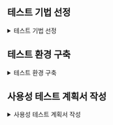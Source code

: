
## 테스트 기법 선정

<details>
<summary> 테스트 기법 선정 </summary>
 
## 휴리스틱 평가

    목적: 디자인 전문가들이 사용성 원칙 또는 휴리스틱 가이드라인에 비추어 평가하려는 대상의 문제점을 발견하고 디자인에 반영하는 방법

    결과물: 평가보고서
    
    절차
    1. 평가계획 수립 및 실행함.
    2. 발견된 이슈 취합, 개선 방향 논의함.
    3. 평가 결과를 정리하여 평가보고서 작성함.

## 페이퍼 프로토타입 평가

    목적: 실제 출시될 제품의 디자인을 미리 경험해 봄으로서 수정 및 보완해야 할 부분을 발견함.

    결과물: 프로토타입
    
    절차
    1. 종이 위에 제품 및 시스템 개략도를 그림.
    2. 페이지에 특정 순서에 따라 번호나 설명을 별도로 붙임.
    3. 사용자, 디자이너들이 실제 형태를 테스트하며 발전시킴.

## 선호도 평가

    목적: 사용자의 감성을 제대로 읽어내기 위해 과학적인 시점에서 객관적으로 해석함.

    결과물: 선호도 평가
   
    내용: 수집되는 자료의 특성에 따라서 적절한 추정법을 적용해야 함
    1. 점수 (Rating)
    2. 순위 (Ordinal Ranking)
    3. 태도-기반 선호도 (Attitude-Based Preference)
    4. 속성-기반 선호도 (Attribute-Based Preference

## 성능 평가

    목적: 개발 마지막 단계에서 각 제품이나 서비스의 테스크들이 지닌 장단점을 파악하기 위해 실행함.

    결과물: 학습성, 효율성, 기억용이성, 오류, 만족도에 대한 평가
    
    내용
    1. 학습성 : 쉽게 학습할 수 있는가
    2. 효율성 : 일단 학습하면 매번 신속하게 사용할 수 있는가
    3. 기억용이성 : 사용한 기능을 능숙하게 다시 수행할 수 있는가
    4. 오류 : 오류가 적고, 사용자가 쉽게 상황을 극복할 수 있는가
    5. 만족도 : 사용하는 것이 즐겁고 만족스러운가

-------------------

## 사용성 테스트의 목적과 필요성, 중요성

#### 일반 사용자를 대상으로 구현된 UI를 사용해 보도록 하면서 사용성에서의 문제점을 도출해 내는 방식으로 배포 전에 최종적으로 검증하는 중요한 절차이다.

     1. 시각적으로 명확하게 확인할 수 있고, 구별될 수 있도록 구현되어 있는지 확인
     2. 사용자의 행동을 원하는 방향으로 자연스럽게 유도할 수 있도록 구현되어 있는지 확인
     3. 사용자가 의도한 대로 시스템의 반응이 적절하게 구현되어 있는지 확인
     4. 사용자의 편의성을 충분히 고려하였는지, 사용자가 예상할 수 있는 행위와 일치하는지에 대해서 확인

#### 개발자가 간과하기 쉬운 발견하지 못한 문제점을 효율적으로 찾아 낼 수 있는 방법이다.

     1. 개발된 의도대로 잘 구현이 되었는지, 실제 사용자의 테스트를 통해 확인
     2. 세부적인 기능들이 정확하게 작동을 하는지 실제 사용자의 테스트를 통해 확인
     3. 사용자들은 모를 수 있는 전문 용어들이 사용되는 개발자들이 간과하기 쉬운 실수들이 없는지 확인

#### 실제로 운영 시 발생할 수 있는 문제들을 도출하고, 분석을 통해 예측함으로서 미리 대책을 세워서 준비할 수 있는 방법이다.

     1. 발생할 수 있는 잠재적인 문제점을 발굴하여 대응책을 수립
     2. 사용하게 될 사용자의 속성에 가까운 사람들이 사용성 테스트에 참여함으로서 현실적이고, 정확한 결과를 얻을 수 있다.

-------------------

## 사용성을 검증하고자 하는 대상의 단계별 구체적인 내용을 파악

#### 1. 대상의 계획 단계 내용을 확인한다.

     1. 주요 대상 영역이 무엇인지 확인
     2. 대상영역이 상호 간에 어떻게 연계되어 추진되어야 하는가를 이해

#### 2. 대상의 요구 분석 단계 내용을 파악한다.

     1. 수행 순서가 계획대로 이행되고 잇는가를 확인
     2. 대상을 파악하기 위한 순서가 의도된 바대로 이행되는가 여부를 파악
     3. 프로세스의 흐름을 파악

#### 3. 콘셉트 기획 단계 내용을 파악한다.

     1. 관리 방법이 실제 성과를 나타내고 있는가를 확인
     2. 타당성과 우수성을 판단할 수 있는 측정 개념이 적용되고 있는가를 파악

-------------------

## 사용성 검증을 위해 다양한 UI 사용성 테스트 기법

###  휴리스틱 평가

#### 장점 

+ 상대적으로 비용이 적게 들어가며, 초기에 문제점을 발견할 수 있다.


#### 단점

+ 구체적이고 계량적인 평가 자료를 만들기 어렵고, 전문가와 사용자가 시스템을 바라보는 시각이 다를 수 있다.
+ 전문가의 능력에 따라 평가 결과가 달라질 수 있다.

### 페이퍼 프로토타입 테스트 기법의 정의와 체크리스트

+  한 달 이상의 시간이 소요될 수 있다.
+ 중요한 내용을 빠짐없이 체크할 수 있도록 체크리스트 준비한다.
+ 어떠한 항목을 체크리스트의 항목으로 할지는 대상 제품의 문제점을 정확히 찾아내는데 매우 중요하다.
+ 기존에 유사한 대상 제품의 사용성 테스트를 위해 활용되었던 체크리스트 등을 확보해 체크리스트 준비한다.

-------------------

## 여러 가지 UI 사용성 테스트 기법 중 구현된 UI를 테스트하기에 가장 적절한 기법을 선정

+ 테스트하고자 하는 시스템 UI의 평가항목을 추출한다.
+ 조사된 UI 사용성 테스트 기법의 장단점을 분석하여, 추출된 평가항목을 테스트하기에 적절한 테스트 기법을 선정한다.

</details>

## 테스트 환경 구축

<details>
<summary> 테스트 환경 구축 </summary>

## 수행 순서

### 테스트 환경 구축의 필요성 및 중요성에 대해서 인식을 공유하고, 중요 테스트 항목을 정리한다.

#### 1. 사용성 테스트를 실시하는 목표를 설정한다.

     1. 막연한 문제점의 발견을 목적으로 테스트를 실시하면 효율적이지 않다.
     2. 구체적인 목표를 설정하면, 사용성 테스트를 통해서 무엇을 도출해야 하는지가 명확하게 된다.
     3. 사용성 테스트 후의 작업을 위한 계획, 분석 작업 등이 용이해 진다.

#### 2. 사용성 테스트를 실시하는 과제를 설정한다.

     1. 사용자가 해당 시스템이나 소프트웨어를 사용할 때 실시하는 작업 들을 감안하여 설정해야 한다.
     2. 많은 사용자들이 접속하거나 사용할 만한 기능을 관제로 설정 해야한다.
     3. 제품을 실제로 구입하는 과정이 쉽게 구현이 되어 있어서 사용자가 어려움을 겪지 않고 간단하게 제품을 구입할 수 있는지를 확인하는 것이 과제가 될 수 있다.
     4. 그룹웨어로 예를 들면, 관계사와 회의를 실시하는 기안을 작성하여 비용 등을 입력하고 상사에게 결재를 올릴 수 있는지 확인하는 것이 과제가 될 수 있다.
     5. 공공기관을 예로 들면, 주민센터 운영시간, 방문하지 않고 온라인 발급 여부, 어떻게 하면 되는지 대한 절차 등이 상세하게 설명되어 있는지 찾는 것이 과제가 될 수 있다.

#### 3. 사용성 테스트를 실시하는데 소요되는 예산에 대해서 확인한다.

     1. 예산의 범위를 확인하고 예산에 맞추어 계획을 수립할 수 있도록 한다.
     2. 예산의 범위내에서 사용성 테스트를 실시하는데 지출될 항목 및 각 항목별 비용에 대해서 예측한다.
     3. 각 항목을 도출하고 비용을 산정한다.

-------------------

### 구현된 UI의 사용성 테스트에서 일반적으로 검증해야 하는 주요 항목검증과 테스트 환경을 구축할 시 고려해야 할 사항에 대해서 정리한다.

#### 1. 일반적으로 점검해야 하는 항목을 정의한다.

     1. 요청된 사용자 수를 수용할 수 있는지 테스트, 요구된 응답 시간 내에 부하를 처리할 수 있는지 테스트하는 등 기본적인 애플리케이션의 성능을 평가한다.
     2. 수정된 부분과 시스템 나머지 부분과 연동하여 동작하는지 이들이 개선보다는 개악되지 않았는지 확인한다.
  
#### 2. 사용성 테스트 환경을 구축할 시 중점적으로 고려해야 할 사항에 대해서 정리한다.

     1. 테스트 대상 제품은 실제 운영될 대상 제품 환경과 유사 해야한다.
     2. 실제 운영될 대상 제품 데이터를 대표할 수 있는 데이터를 사용한다.
     3. UI의 사용성 테스트에는 가능한 한 명 이상의 테스트 참여자를 확보하여 수행해야 한다.

</details>

## 사용성 테스트 계획서 작성

<details>
<summary> 사용성 테스트 계획서 작성 </summary>

## 수행 순서

### 사용성 테스트 계획을 수립하고, 계획서를 작성하기 위해 개요, 목적, 범위, 대상 등에 대해서 정의한다.

#### 1. 개요 및 주의할 사항에 대해서 정의한다.

    1. 사용자에게 최종적으로 배포하기 전에, 일반 사용자를 대상으로 소프트웨어 및 서비스의 사용성을 검증하는 것이 사용성 테스트이다.
    2. 일반 사용자를 대상으로 사용성을 검증하는 단계임을 고려하여 적절한 테스트 방법과 평가 대상자를 선정해야 한다.
    3. 테스트 시나리오 및 테스트 케이스를 검토하면서 효과적인 사용성 테스트 계획을 수립해야 한다.

#### 2. 작성할 시 주의할 점에 대해서 정의한다.

    1. 사용성 테스트의 목표, 도구, 방법에 대해서 구체적으로 명시한다.
    2. 얻고자 하는 결과는 무엇인지, 사용성 테스트를 어떻게 진행 할 것인지에 대한 절차에 대해서 충분히 생각하여 구체적으로 명시한다.
    3. 최종적으로 배포하기 전에 시행하는 평가임을 충분히 고려하여 작성한다.
    4. 비교 평가를 통해 개발개선 정도를 평가하는 것을 포함한다.
    5. 목적, 범위, 대상 등을 고려하여 주의해야 할 사항에 대해서 정리하여 공유한다.

#### 3. 사용성 테스트를 수행하는 방법과 절차에 대해서 정의한다.

    1. 테스트를 진행하기 위한 세부 사항과 방법론을 설정하고 작성한다.
    2. 구체적인 단계별 절차에 대해서 정의한다.
    3. 사용성 테스트의 절차를 계획과 준비 단계, 테스트 실시 단계, 분석 단계로 크게 구분하고 각 단계별 세부적인 수행 내용에 대해서 정의한다.

-------------------

### 사용자가 가장 관심 있어 하는 항목 및 많이 하는 활동에 대해서 정의한다. 

#### 1. 사용성 테스트를 수행하는 목적 및 역할에 대해서 정의한다.

    1. 사용성 테스트를 수행하는 목적에 대해서 정의한다.
    2. 가장 중요한 역할에 대해서 정의한다.

-------------------

### 주요한 이슈 사항을 정리한다.

#### 1. 주요 기능을 조사하고 기준에 따라 분류를 실시한다.

    1. 사용자에게 제공하는 세부적인 기능들에 대해서 조사하고 기준에 따라 분류를 실시한다.
    2. 세부적인 기능들을 유사성, 중요성 등의 기준에 따라, 유형별로 분류하여 정리한다.
    3. 분류된 세부적인 기능들간의 연관 관계를 파악하고, 이를 문서화하여 정리한다.
    
#### 2. 주요한 이슈사항 및 사용자가 대상 제품을 사용하는 과정에서 발생할 수 있는 이슈사항을 정리한다.

    1. 수행하는 부서 및 담장자가 이슈사항에 대해 의견을 제시하고 부서 내부에서 논의를 실시한다.
    2. 사용자드 일부를 선정하여 대략적으로 사용하게 한 뒤에 이들의 의견을 수집한다.
    3. 과거 유사한 제품에서 사용성 테스트에 중점적으로 관심을 가지고 테스트를 실시한 부분 및 이슈사항에 대해서 조사한다.
    4. 수행 과정에 발생할 수 있는 이슈사항을 정리하여 문서화한다.

-------------------

### 정리된 주요 이슈 사항을 기반으로 사용성 테스트에 대한 검토사항을 정리한다.

#### 1. 인터뷰 질문서를 작성한다.

      1. 사용자별로 구분하여 정리한다.
      2. 사용자 별로 사용성 테스트를 위한 사전 인터뷰 항목을 세분화한다.

#### 2. 인터뷰를 실시하고 결과를 정리한다.

      1. 이슈 사항 도출을 위한 인터뷰를 실시한다.

-------------------

### 대상 제품의 사용성 테스트 시나리오를 설계한다.

    1. 대상 제품의 사용성 테스트 시나리오 구성, 목표를 정의한다.
    2. 경쟁 제품을 동시에 사용성 테스트를 수행해 비교분석한다.
    3. 기능간의 연계성을 파악하여, 사용성 테스트의 순서를 설정한다.
    4. 태스크를 설정한다.
